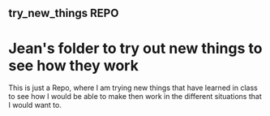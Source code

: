## try_new_things REPO

# Jean's folder to try out new things to see how they work 

This is just a Repo, where I am trying new things that have learned in class to see how I would be able to make then work in the different situations that I would want to. 
